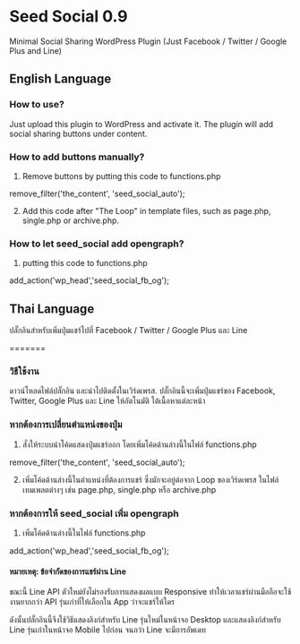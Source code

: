 # Seed Social 0.9
Minimal Social Sharing WordPress Plugin (Just Facebook / Twitter / Google Plus and Line)

## English Language

### How to use?
Just upload this plugin to WordPress and activate it. The plugin will add social sharing buttons under content.

### How to add buttons manually?

1) Remove buttons by putting this code to functions.php

remove_filter('the_content', 'seed_social_auto');

2) Add this code after "The Loop" in template files, such as page.php, single.php or archive.php.

<?php if(function_exists('seed_social')) {seed_social();} ?>

### How to let seed_social add opengraph?

1) putting this code to functions.php

add_action('wp_head','seed_social_fb_og');

## Thai Language
ปลั๊กอินสำหรับเพิ่มปุ่มแชร์ไปที่ Facebook / Twitter / Google Plus และ Line

=======
### วิธีใช้งาน
ดาวน์โหลดไฟล์ปลั๊กอิน และนำไปติดตั้งในเวิร์ดเพรส. ปลั๊กอินนี้จะเพิ่มปุ่มแชร์ของ Facebook, Twitter, Google Plus และ Line ให้อัตโนมัติ ใต้เนื้อหาแต่ละหน้า

### หากต้องการเปลี่ยนตำแหน่งของปุ่ม

1) สั่งให้ระบบนำโค้ดแสดงปุ่มแชร์ออก โดยเพิ่มโค้ดด้านล่างนี้ในไฟล์ functions.php

remove_filter('the_content', 'seed_social_auto');

2) เพิ่มโค้ดด้านล่างนี้ในตำแหน่งที่ต้องการแชร์ ซึ่งมักจะอยู่ต่อจาก Loop ของเวิร์ดเพรส ในไฟล์เทมเพลตต่างๆ เช่น page.php, single.php หรือ archive.php

<?php if(function_exists('seed_social')) {seed_social();} ?>

### หากต้องการให้ seed_social เพิ่ม opengraph

1) เพิ่มโค้ดด้านล่างนี้ในไฟล์ functions.php

add_action('wp_head','seed_social_fb_og');

#### หมายเหตุ: ข้อจำกัดของการแชร์ผ่าน Line
ขณะนี้ Line API ตัวใหม่ยังไม่รองรับการแสดงผลแบบ Responsive ทำให้เวลาแชร์ผ่านมือถือจะใช้งานยากกว่า API รุ่นเก่าที่ให้เลือกใน App ว่าจะแชร์ให้ใคร 

ดังนั้นปลั๊กอินนี้จึงใช้วิธีแสดงลิงก์สำหรับ Line รุ่นใหม่ในหน้าจอ Desktop และแสดงลิงก์สำหรับ Line รุ่นเก่าในหน้าจอ Mobile ไปก่อน จนกว่า Line จะมีการอัพเดท
